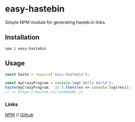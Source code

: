# easy-hastebin
Simple NPM module for generating hasteb.in links.

## Installation
```npm i easy-hastebin```

## Usage
```js
const haste = require('easy-hastebin');

const myCrazyProgram = console.log('Hello World');
haste(myCrazyProgram, 'js').then(res => console.log(res));
// => https://hasteb.in/randomURL.js
```

### Links
[NPM](https://www.npmjs.com/package/easy-hastebin) // [Github](https://github.com/syztumGG/easy-hastebin)